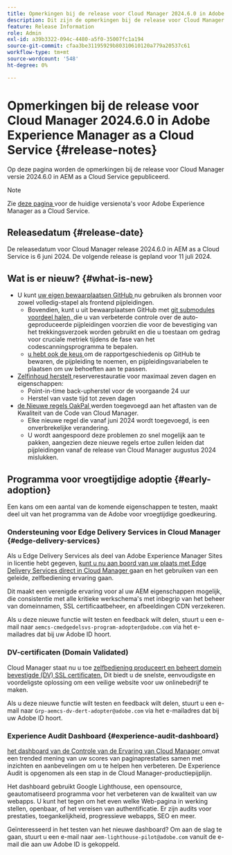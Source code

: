 ```yaml
---
title: Opmerkingen bij de release voor Cloud Manager 2024.6.0 in Adobe Experience Manager as a Cloud Service
description: Dit zijn de opmerkingen bij de release voor Cloud Manager 2024.6.0 in AEM as a Cloud Service.
feature: Release Information
role: Admin
exl-id: a39b3322-094c-4480-a5f0-35007fc1a194
source-git-commit: cfaa3be31195929b80310610120a779a20537c61
workflow-type: tm+mt
source-wordcount: '548'
ht-degree: 0%

---
```


# Opmerkingen bij de release voor Cloud Manager 2024.6.0 in Adobe Experience Manager as a Cloud Service {#release-notes}

Op deze pagina worden de opmerkingen bij de release voor Cloud Manager versie 2024.6.0 in AEM as a Cloud Service gepubliceerd.

>[!NOTE]
>
>Zie [ deze pagina ](/help/release-notes/release-notes-cloud/release-notes-current.md) voor de huidige versienota&#39;s voor Adobe Experience Manager as a Cloud Service.

## Releasedatum {#release-date}

De releasedatum voor Cloud Manager release 2024.6.0 in AEM as a Cloud Service is 6 juni 2024. De volgende release is gepland voor 11 juli 2024.

## Wat is er nieuw? {#what-is-new}

* U kunt [ uw eigen bewaarplaatsen GitHub ](/help/implementing/cloud-manager/managing-code/private-repositories.md) nu gebruiken als bronnen voor zowel volledig-stapel als frontend pijpleidingen.
   * Bovendien, kunt u uit bewaarplaatsen GitHub met [ git submodules voordeel halen, ](/help/implementing/cloud-manager/managing-code/git-submodules.md) die u van verbeterde controle over de auto-geproduceerde pijpleidingen voorzien die voor de bevestiging van het trekkingsverzoek worden gebruikt en die u toestaan om gedrag voor cruciale metriek tijdens de fase van het codescanningsprogramma te bepalen.
   * [ u hebt ook de keus ](/help/implementing/cloud-manager/managing-code/github-check-config.md) om de rapportgeschiedenis op GitHub te bewaren, de pijpleiding te noemen, en pijpleidingsvariabelen te plaatsen om uw behoeften aan te passen.
* [ Zelfinhoud herstelt ](/help/operations/restore.md) reserverestauratie voor maximaal zeven dagen en eigenschappen:
   * Point-in-time back-upherstel voor de voorgaande 24 uur
   * Herstel van vaste tijd tot zeven dagen
* [ de Nieuwe regels OakPal ](/help/implementing/cloud-manager/custom-code-quality-rules.md#oakpal-ui-content-package) werden toegevoegd aan het aftasten van de Kwaliteit van de Code van Cloud Manager.
   * Elke nieuwe regel die vanaf juni 2024 wordt toegevoegd, is een onverbrekelijke verandering.
   * U wordt aangespoord deze problemen zo snel mogelijk aan te pakken, aangezien deze nieuwe regels ertoe zullen leiden dat pijpleidingen vanaf de release van Cloud Manager augustus 2024 mislukken.

## Programma voor vroegtijdige adoptie {#early-adoption}

Een kans om een aantal van de komende eigenschappen te testen, maakt deel uit van het programma van de Adobe voor vroegtijdige goedkeuring.

### Ondersteuning voor Edge Delivery Services in Cloud Manager {#edge-delivery-services}

Als u Edge Delivery Services als deel van Adobe Experience Manager Sites in licentie hebt gegeven, [ kunt u nu aan boord van uw plaats met Edge Delivery Services direct in Cloud Manager ](/help/implementing/cloud-manager/edge-delivery-services.md) gaan en het gebruiken van een geleide, zelfbediening ervaring gaan.

Dit maakt een verenigde ervaring voor al uw AEM eigenschappen mogelijk, die consistentie met alle kritieke werkschema&#39;s met inbegrip van het beheer van domeinnamen, SSL certificaatbeheer, en afbeeldingen CDN verzekeren.

Als u deze nieuwe functie wilt testen en feedback wilt delen, stuurt u een e-mail naar `aemcs-cmedgedelsvs-program-adopter@adobe.com` via het e-mailadres dat bij uw Adobe ID hoort.

### DV-certificaten (Domain Validated)

Cloud Manager staat nu u toe [ zelfbediening produceert en beheert domein bevestigde (DV) SSL certificaten.](/help/implementing/cloud-manager/managing-ssl-certifications/add-ssl-certificate.md) Dit biedt u de snelste, eenvoudigste en voordeligste oplossing om een veilige website voor uw onlinebedrijf te maken.

Als u deze nieuwe functie wilt testen en feedback wilt delen, stuurt u een e-mail naar `Grp-aemcs-dv-dert-adopter@adobe.com` via het e-mailadres dat bij uw Adobe ID hoort.

### Experience Audit Dashboard {#experience-audit-dashboard}

[ het dashboard van de Controle van de Ervaring van Cloud Manager ](/help/implementing/cloud-manager/experience-audit-dashboard.md) omvat een trended mening van uw scores van paginaprestaties samen met inzichten en aanbevelingen om u te helpen hen verbeteren. De Experience Audit is opgenomen als een stap in de Cloud Manager-productiepijplijn.

Het dashboard gebruikt Google Lighthouse, een opensource, geautomatiseerd programma voor het verbeteren van de kwaliteit van uw webapps. U kunt het tegen om het even welke Web-pagina in werking stellen, openbaar, of het vereisen van authentificatie. Er zijn audits voor prestaties, toegankelijkheid, progressieve webapps, SEO en meer.

Geïnteresseerd in het testen van het nieuwe dashboard? Om aan de slag te gaan, stuurt u een e-mail naar `aem-lighthouse-pilot@adobe.com` vanuit de e-mail die aan uw Adobe ID is gekoppeld.
